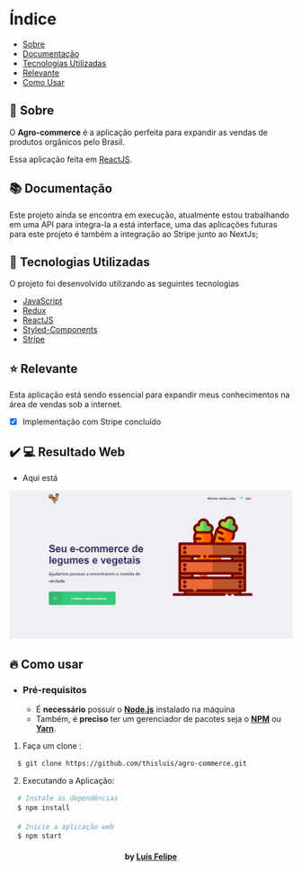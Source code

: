# Índice

- [Sobre](#sobre)
- [Documentação](#documentacao)
- [Tecnologias Utilizadas](#tecnologias-utilizadas)
- [Relevante](#relevante)
- [Como Usar](#como-usar)

<a id="sobre"></a>

## :bookmark: Sobre

O <strong>Agro-commerce</strong> é a aplicação perfeita para expandir as vendas de produtos orgânicos pelo Brasil.

Essa aplicação feita em [ReactJS](https://reactjs.org/).

<a id="documentacao"></a>

## :books: Documentação

Este projeto ainda se encontra em execução, atualmente estou trabalhando em uma API para integra-la a está interface, uma das aplicações futuras para este projeto é também a integração ao Stripe
junto ao NextJs;

<a id="tecnologias-utilizadas"></a>

## :rocket: Tecnologias Utilizadas

O projeto foi desenvolvido utilizando as seguintes tecnologias

- [JavaScript](https://developer.mozilla.org/pt-BR/docs/Web/JavaScript)
- [Redux](https://redux.js.org/)
- [ReactJS](https://reactjs.org/)
- [Styled-Components](https://styled-components.com/docs)
- [Stripe](https://stripe.com/docs/api)


## :star: Relevante
Esta aplicação está sendo essencial para expandir meus conhecimentos na área de vendas sob a internet.

- [X] Implementação com Stripe concluído

## :heavy_check_mark: :computer: Resultado Web

- Aqui está

![Alt text](/arqgit.gif)

<a id="como-usar"></a>

## :fire: Como usar

- ### **Pré-requisitos**

  - É **necessário** possuir o **[Node.js](https://nodejs.org/en/)** instalado na máquina
  - Também, é **preciso** ter um gerenciador de pacotes seja o **[NPM](https://www.npmjs.com/)** ou **[Yarn](https://yarnpkg.com/)**.

1. Faça um clone :

```sh
  $ git clone https://github.com/thisluis/agro-commerce.git
```

2. Executando a Aplicação:

```sh
  # Instale as dependências
  $ npm install

  # Inicie a aplicação web
  $ npm start
```

<h4 align="center">
     by <a href="https://www.linkedin.com/in/lu%C3%ADs-felipe-28361a1a8/" target="_blank">Luís Felipe</a>
</h4>
